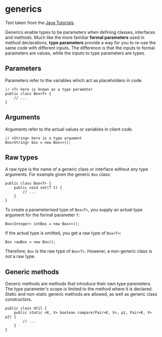 # generics

Text taken from the [Java Tutorials](https://docs.oracle.com/javase/tutorial/java/generics/index.html).

Generics enable types to be parameters when defining classes, interfaces and methods. Much like the more familiar
**formal parameters** used in method declarations, **type parameters** provide a way for you to re-use the same code
with different inputs. The difference is that the inputs to formal parameters are values, while the inputs to type
parameters are types.

## Parameters

Parameters refer to the variables which act as placeholders in code.

```
// <T> here is known as a type parameter
public class Box<T> {
    // ...
}
```

## Arguments

Arguments refer to the actual values or variables in client code.

```
// <String> here is a type argument
Box<String> box = new Box<>();
```

## Raw types

A raw type is the name of a generic class or interface without any type arguments. For example given the generic `Box`
class:

```
public class Box<T> {
    public void set(T t) {
        // ...
    }
}
```

To create a parameterised type of ```Box<T>```, you supply an actual type argument for the formal parameter `T`:

```
Box<Integer> intBox = new Box<>();
```

If the actual type is omitted, you get a raw type of `Box<T>`:

```
Box rawBox = new Box();
```

Therefore, `Box` is the raw type of `Box<T>`. However, a non-generic class is _not_ a raw type.

## Generic methods

Generic methods are methods that introduce their own type paremeters. The type parameter's scope is limited to the
method where it is declared. Static and non-static generic methods are allowed, as well as generic class constructors.

```
public class Util {
    public static <K, V> boolean compare(Pair<K, V>, p1, Pair<K, V> p2) {
        // ...
    }
}
```
